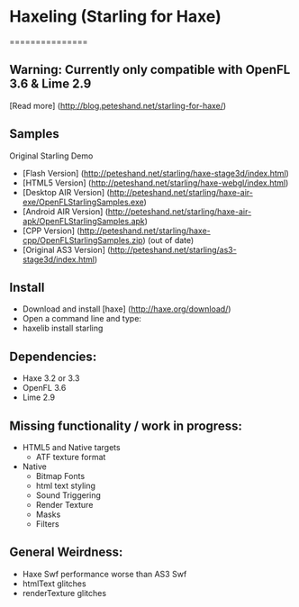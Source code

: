 # Haxeling (Starling for Haxe)
===============

## Warning: Currently only compatible with OpenFL 3.6 & Lime 2.9

[Read more] (http://blog.peteshand.net/starling-for-haxe/)

Samples
-------------------
Original Starling Demo
* [Flash Version] (http://peteshand.net/starling/haxe-stage3d/index.html)
* [HTML5 Version] (http://peteshand.net/starling/haxe-webgl/index.html)
* [Desktop AIR Version] (http://peteshand.net/starling/haxe-air-exe/OpenFLStarlingSamples.exe)
* [Android AIR Version] (http://peteshand.net/starling/haxe-air-apk/OpenFLStarlingSamples.apk)
* [CPP Version] (http://peteshand.net/starling/haxe-cpp/OpenFLStarlingSamples.zip) (out of date)
* [Original AS3 Version] (http://peteshand.net/starling/as3-stage3d/index.html)

Install
-------
* Download and install [haxe] (http://haxe.org/download/)
* Open a command line and type:
* haxelib install starling

Dependencies:
-------------------
* Haxe 3.2 or 3.3
* OpenFL 3.6
* Lime 2.9

Missing functionality / work in progress:
-------------------
* HTML5 and Native targets
  * ATF texture format
* Native
  * Bitmap Fonts
  * html text styling
  * Sound Triggering
  * Render Texture
  * Masks
  * Filters

General Weirdness:
-------------------
* Haxe Swf performance worse than AS3 Swf
* htmlText glitches
* renderTexture glitches
